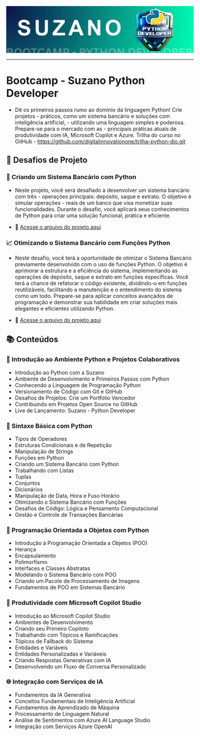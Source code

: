 <img src="./public/Suzano-bootcamp.jpg" alt="Suzano Python Developer">

---

# Bootcamp - Suzano Python Developer
- Dê os primeiros passos rumo ao domínio da linguagem Python! Crie projetos - práticos, como um sistema bancário e soluções com inteligência artificial, - utilizando uma linguagem simples e poderosa. Prepare-se para o mercado com as - principais práticas atuais de produtividade com IA, Microsoft Copilot e Azure. Trilha do curso no GitHub - https://github.com/digitalinnovationone/trilha-python-dio.git

## 🚀 Desafios de Projeto

### 💼 Criando um Sistema Bancário com Python
- Neste projeto, você será desafiado a desenvolver um sistema bancário com três - operações principais: depósito, saque e extrato. O objetivo é simular operações - reais de um banco que visa monetizar suas funcionalidades.
Durante o desafio, você aplicará seus conhecimentos de Python para criar uma solução funcional, prática e eficiente.

- 📄 [Acesse o arquivo do projeto aqui](./Sintaxe%20Básica%20com%20Python/Desafio%20de%20Projeto%20-%20Criando%20um%20Sistema%20Bancário%20com%20Python/desafio_criando_um_sistema_bancario_com_python.py)

### 📈 Otimizando o Sistema Bancário com Funções Python
- Neste desafio, você terá a oportunidade de otimizar o Sistema Bancário previamente desenvolvido com o uso de funções Python. O objetivo é aprimorar a estrutura e a eficiência do sistema, implementando as operações de depósito, saque e extrato em funções específicas. Você terá a chance de refatorar o código existente, dividindo-o em funções reutilizáveis, facilitando a manutenção e o entendimento do sistema como um todo. Prepare-se para aplicar conceitos avançados de programação e demonstrar sua habilidade em criar soluções mais elegantes e eficientes utilizando Python.

- 📄 [Acesse o arquivo do projeto aqui](./Trabalhando%20com%20coleções%20em%20Python//DESAFIO%20-%20Otimizando%20o%20Sistema%20Bancário%20com%20Funções%20Python/desafio_otimizando_um_sistema_bancario_com_funcoes_python.py)


## 📚 Conteúdos
### 🔰 Introdução ao Ambiente Python e Projetos Colaborativos
- Introdução ao Python com a Suzano
- Ambiente de Desenvolvimento e Primeiros Passos com Python
- Conhecendo a Linguagem de Programação Python
- Versionamento de Código com Git e GitHub
- Desafios de Projetos: Crie um Portfólio Vencedor
- Contribuindo em Projetos Open Source no GitHub
- Live de Lançamento: Suzano - Python Developer
### 🐍 Sintaxe Básica com Python
- Tipos de Operadores
- Estruturas Condicionais e de Repetição
- Manipulação de Strings
- Funções em Python
- Criando um Sistema Bancário com Python
- Trabalhando com Listas
- Tuplas
- Conjuntos
- Dicionários
- Manipulação de Data, Hora e Fuso Horário
- Otimizando o Sistema Bancário com Funções
- Desafios de Código: Lógica e Pensamento Computacional
- Gestão e Controle de Transações Bancárias
### 🧱 Programação Orientada a Objetos com Python
- Introdução à Programação Orientada a Objetos (POO)
- Herança
- Encapsulamento
- Polimorfismo
- Interfaces e Classes Abstratas
- Modelando o Sistema Bancário com POO
- Criando um Pacote de Processamento de Imagens
- Fundamentos de POO em Sistemas Bancário
### 🤖 Produtividade com Microsoft Copilot Studio
- Introdução ao Microsoft Copilot Studio
- Ambientes de Desenvolvimento
- Criando seu Primeiro Copiloto
- Trabalhando com Tópicos e Ramificações
- Tópicos de Fallback do Sistema
- Entidades e Variáveis
- Entidades Personalizadas e Variáveis
- Criando Respostas Generativas com IA
- Desenvolvendo um Fluxo de Conversa Personalizado
### 🌐 Integração com Serviços de IA
- Fundamentos da IA Generativa
- Conceitos Fundamentais de Inteligência Artificial
- Fundamentos de Aprendizado de Máquina
- Processamento de Linguagem Natural
- Análise de Sentimentos com Azure AI Language Studio
- Integração com Serviços Azure OpenAI